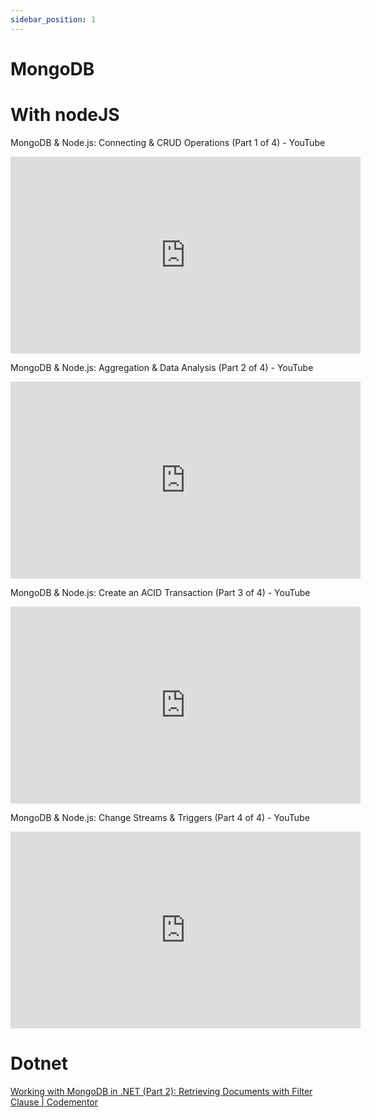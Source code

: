 ```yaml
---
sidebar_position: 1
---
```


# MongoDB

# With nodeJS

MongoDB & Node.js: Connecting & CRUD Operations (Part 1 of 4) - YouTube

<iframe width="560" height="315" src="https://www.youtube.com/embed/fbYExfeFsI0" title="YouTube video player" frameborder="0" allow="accelerometer; autoplay; clipboard-write; encrypted-media; gyroscope; picture-in-picture" allowfullscreen></iframe>

MongoDB & Node.js: Aggregation & Data Analysis (Part 2 of 4) - YouTube

<iframe width="560" height="315" src="https://www.youtube.com/embed/iz37fDe1XoM" title="YouTube video player" frameborder="0" allow="accelerometer; autoplay; clipboard-write; encrypted-media; gyroscope; picture-in-picture" allowfullscreen></iframe>

MongoDB & Node.js: Create an ACID Transaction (Part 3 of 4) - YouTube

<iframe width="560" height="315" src="https://www.youtube.com/embed/bdS03tgD2QQ" title="YouTube video player" frameborder="0" allow="accelerometer; autoplay; clipboard-write; encrypted-media; gyroscope; picture-in-picture" allowfullscreen></iframe>

MongoDB & Node.js: Change Streams & Triggers (Part 4 of 4) - YouTube

<iframe width="560" height="315" src="https://www.youtube.com/embed/9LA7_CSyZb8" title="YouTube video player" frameborder="0" allow="accelerometer; autoplay; clipboard-write; encrypted-media; gyroscope; picture-in-picture" allowfullscreen></iframe>

# Dotnet

[Working with MongoDB in .NET (Part 2): Retrieving Documents with Filter Clause | Codementor](https://www.codementor.io/@pmbanugo/working-with-mongodb-in-net-2-retrieving-mrlbeanm5)

<!-- **Working with MongoDB in .NET (Part 2): Retrieving Documents with Filter Clause**

Published Dec 13, 2016Last updated Jan 19, 2017

![Mongo DB](/img/mongo-db.jpg)

In the previous part we went through some of the driver basics and how to insert documents to a collection. In this part of the series, we'll learn how to retrieve documents from the database.

Any document belongs to a collection, therefore all CRUD operations have the scope of a single collection. To retrieve documents from a collection, we can use the `Find`, `FindSync`, and  `FindAsync` functions.

# FindSync & FindAsync

`FindSync`, and  `FindAsync` both have two overloads with three parameters. Both `FindSync`, and  `FindAsync` are somewhat similar except that `FindSync` is synchronous and blocks until it's call is complete. `FindSync`  returns an  `IAsyncCursor` while `FindAsync` returns a task of `IAsyncCursor`.

# What is IAsyncCursor

MongoDB returns a query result in batches, and the batch size will not exceed the maximum size of a BSON document. As of version 3.2, the maximum size of a BSON document is 16 megabytes. The maximum document size helps ensure that a single document cannot use excessive amount of RAM or, during transmission, excessive amount of bandwidth. This constraint also applies when adding documents to a collection, but in order to store larger documents, MongoDB has made GridFS API as a provision. For most queries, the first batch returns 101 documents or just enough document to exceed 1 megabyte, and subsequent batches will be 4MB. It's possible to override the default batch size, and we can do this from the driver by setting `BatchSize` property of the `FindOptions`, which is passed in as a second parameter to any of the find methods. So basically, a cursor is a pointer to the result set of a query.

By default, the server will automatically close the cursor after 10 minutes of inactivity or if the client has exhausted the cursor. To override this behavior, you can specify the `noTimeout` flag in your query using `NoCursorTimeout` property of the `FindOptions` class. However, you should either close the cursor manually or exhaust the cursor.

The `IAsyncCursor` from the driver represents an asynchronous cursor. To access the documents, we need to manually iterate the cursor.

# Retrieve documents

Let's build our first read query to give us all the documents in the `students` collection in our database. Update the `MainAsync` method with the following:

```
static async Task MainAsync()
{

  var client = new MongoClient();

  IMongoDatabase db = client.GetDatabase("school");

  var collection = db.GetCollection<BsonDocument>("students");

  using (IAsyncCursor<BsonDocument> cursor = await collection.FindAsync(new BsonDocument()))
  {
    while (await cursor.MoveNextAsync())
    {
      IEnumerable<BsonDocument> batch = cursor.Current;
      foreach (BsonDocument document in batch)
      {
        Console.WriteLine(document);
        Console.WriteLine();
      }
    }
  }
}
```

The first overload to any of the find method takes 3 parameters; a `FilterDefinition` which is used to define the filter for the query, an optional `FindOptions` for specifying options for the query (e.g cursor timeout, batch size, etc), and an optional `cancellationToken`.

In the code above, we specified an empty filter definition by passing an empty `BsonDocument` to the method. Another way of writing this would be to use `FilterDefinition<BsonDocument>.Empty` to indicate an empty filter. With an empty filter, we're basically telling it to give us all the documents in a collection. Afterward, we iterate over the cursor to get documents in batches (`MoveNextAsync` in the while loop), and call `cursor.Current` to get documents in the current batch, which then gets printed out.

Running the code above should give us all the documents we already have in that collection

```
{ "_id" : ObjectId("58469c732adc9f5370e50c9c"), "FirstName" : "Gregor", "LastName" : "Felix", "Class" : "JSS 3", "Age" : 23, "Subjects" : ["English", "Mathematics", "Physics", "Biology"] }

{ "_id" : ObjectId("58469c732adc9f5370e50c9d"), "FirstName" : "Machiko", "LastName" : "Elkberg", "Class" : "JSS 3", "Age" : 23, "Subjects" : ["English", "Mathematics", "Spanish"] }

{ "_id" : ObjectId("58469c732adc9f5370e50c9e"), "FirstName" : "Julie", "LastName" : "Sandal", "Class" : "JSS 1", "Age" : 25, "Subjects" : ["English", "Mathematics", "Physics", "Chemistry"] }

{ "_id" : ObjectId("58469c732adc9f5370e50c9f"), "FirstName" : "Peter", "LastName" : "Cyborg", "Class" : "JSS 1", "Age" : 39, "Subjects" : ["English", "Mathematics", "Physics", "Chemistry"] }

{ "_id" : ObjectId("58469c732adc9f5370e50ca0"), "FirstName" : "James", "LastName" : "Cyborg", "Class" : "JSS 1", "Age" : 39, "Subjects" : ["English", "Mathematics", "Physics", "Chemistry"] }

```

We can see a resemblance of the documents we added in the **[previous post](https://www.codementor.io/@pmbanugo/working-with-mongodb-in-net-1-basics-g4frivcvz)** but with a new property `_id`. All collections have a unique primary index on this field, and if you don't supply one when creating documents, MongoDB supplies one by default. It's of type `ObjectId`, and is defined in the Bson spec.

To demonstrate `FindOptions`, I'll add an option that restricts the batch size to 2 which will then display what batch we're looping through in the console. Update your code with the following

```
FilterDefinition<BsonDocument> filter = FilterDefinition<BsonDocument>.Empty;
FindOptions<BsonDocument> options = new FindOptions<BsonDocument>
{
  BatchSize = 2,
  NoCursorTimeout = false
};

using (IAsyncCursor<BsonDocument> cursor = await collection.FindAsync(filter, options))
{

                var batch = 0;
                while (await cursor.MoveNextAsync())
                {
                    IEnumerable<BsonDocument> documents = cursor.Current;
                    batch++;

                    Console.WriteLine($"Batch: {batch}");

                    foreach (BsonDocument document in documents)
                    {
                        Console.WriteLine(document);
                        Console.WriteLine();
                    }
                }

                Console.WriteLine($"Total Batch: { batch}");
}

```
#### And run it to get the following result:

```
Batch: 1
{ "_id" : ObjectId("58469c732adc9f5370e50c9c"), "FirstName" : "Gregor", "LastName" : "Felix", "Class" : "JSS 3", "Age" : 23, "Subjects" : ["English", "Mathematics", "Physics", "Biology"] }

{ "_id" : ObjectId("58469c732adc9f5370e50c9d"), "FirstName" : "Machiko", "LastName" : "Elkberg", "Class" : "JSS 3", "Age" : 23, "Subjects" : ["English", "Mathematics", "Spanish"] }

Batch: 2
{ "_id" : ObjectId("58469c732adc9f5370e50c9e"), "FirstName" : "Julie", "LastName" : "Sandal", "Class" : "JSS 1", "Age" : 25, "Subjects" : ["English", "Mathematics", "Physics", "Chemistry"] }

{ "_id" : ObjectId("58469c732adc9f5370e50c9f"), "FirstName" : "Peter", "LastName" : "Cyborg", "Class" : "JSS 1", "Age" : 39, "Subjects" : ["English", "Mathematics", "Physics", "Chemistry"] }

Batch: 3
{ "_id" : ObjectId("58469c732adc9f5370e50ca0"), "FirstName" : "James", "LastName" : "Cyborg", "Class" : "JSS 1", "Age" : 39, "Subjects" : ["English", "Mathematics", "Physics", "Chemistry"] }

Total Batch: 3

```
We can also write this in a shorter, cleaner way by calling `ToListAsync` or `ForEachAsync` to get all the documents from the cursor and put them in memory. There are extension methods on the `IAsyncCursor` available to do this. Here are a few snippets:

```
collection.FindSync(filter).ToList();

await collection.FindSync(filter).ToListAsync();

await collection.FindSync(filter).ForEachAsync(doc => Console.WriteLine());

collection.FindSync(filter).FirstOrDefault();

collection.FindSync(filter).FirstOrDefault();

await collection.FindSync(filter).FirstOrDefaultAsync();

```
This looks neat and shorter, code-wise, but what it does is force all the documents to live in-memory. This might not be ideal in certain scenarios, and the cursor is helpful when the query result is huge and we can move the cursor by calling `MoveNextAsync` or `MoveNext`.

# Find

This method is similar to its counterpart except that it returns an `IFindFluent` interface. This is a fluent interface that gives us simple syntax to things like Count , Skip , Sort , and Limit (more on this ahead). From the `IFindFluent` we can also return a cursor (by calling `ToCursor` or `ToCursorAsync` on it) or a list (by calling `ToList` or `ToListAsync`). With the code below, we can get all the documents and print them to the console using the `Find` method

```
await collection.Find(FilterDefinition<BsonDocument>.Empty)
        .ForEachAsync(doc => Console.WriteLine(doc));

```
**Result**

```
{ "_id" : ObjectId("58469c732adc9f5370e50c9c"), "FirstName" : "Gregor", "LastName" : "Felix", "Class" : "JSS 3", "Age" : 23, "Subjects" : ["English", "Mathematics", "Physics", "Biology"] }
{ "_id" : ObjectId("58469c732adc9f5370e50c9d"), "FirstName" : "Machiko", "LastName" : "Elkberg", "Class" : "JSS 3", "Age" : 23, "Subjects" : ["English", "Mathematics", "Spanish"] }
{ "_id" : ObjectId("58469c732adc9f5370e50c9e"), "FirstName" : "Julie", "LastName" : "Sandal", "Class" : "JSS 1", "Age" : 25, "Subjects" : ["English", "Mathematics", "Physics", "Chemistry"] }
{ "_id" : ObjectId("58469c732adc9f5370e50c9f"), "FirstName" : "Peter", "LastName" : "Cyborg", "Class" : "JSS 1", "Age" : 39, "Subjects" : ["English", "Mathematics", "Physics", "Chemistry"] }
{ "_id" : ObjectId("58469c732adc9f5370e50ca0"), "FirstName" : "James", "LastName" : "Cyborg", "Class" : "JSS 1", "Age" : 39, "Subjects" : ["English", "Mathematics", "Physics", "Chemistry"] }

```
# Finding Specific documents

Most of the time we don't want to retrieve all documents, but rather specify a filter that returns documents matching that particular filter. Let's now look at ways of specifying filter to the query.

# Using BsonDocument or string

We can define a BsonDocument as a filter and the query will find documents matching the fields defined in the document. Add the following code to your method and run it to retrieve student whose name is "Peter"

```
var filter = new BsonDocument("FirstName", "Peter");

await collection.Find(filter)
         .ForEachAsync(document => Console.WriteLine(document));

```
And we get just one document

```
{ "_id" : ObjectId("58469c732adc9f5370e50c9f"), "FirstName" : "Peter", "LastName" : "Cyborg", "Class" : "JSS 1", "Age" : 39, "Subjects" : ["English", "Mathematics", "Physics", "Chemistry"] }

```
You could get a bit confused because these methods accept a `FilterDefinition` but we're giving it a BsonDocument and it doesn't complain. This happens because it gets implicitly converted and we can also do this from a string. To use a string, we need to define a valid JSON string specifying the filter. We can do the same thing above with a string using the code below and we would still get the same result:

```
var filter = "{ FirstName: 'Peter'}";

await collection.Find(filter)
    .ForEachAsync(document => Console.WriteLine(document));

```
We can also specify comparison or logical operator. An example would be getting students whose ages are 23. We can build the query as follows:

```
var filter = new BsonDocument("Age", new BsonDocument("$eq", 23));

```
or using a string

```
var filter = "{ Age: {'$eq': 23}}";

```

What we did was to add an identifier for an operator, which in our case was `$eq`. Check this **[page](https://www.mongodb.com/docs/v3.2/reference/operator/query/)** for a list of operators and what they do. Let's run our code with one of the code above and see that it will give us students whose ages are 23.

```
{ "_id" : ObjectId("58469c732adc9f5370e50c9c"), "FirstName" : "Gregor", "LastName" : "Felix", "Class" : "JSS 3", "Age" : 23, "Subjects" : ["English", "Mathematics", "Physics", "Biology"] }
{ "_id" : ObjectId("58469c732adc9f5370e50c9d"), "FirstName" : "Machiko", "LastName" : "Elkberg", "Class" : "JSS 3", "Age" : 23, "Subjects" : ["English", "Mathematics", "Spanish"] }

```
# Using the FilterDefinitionBuilder

You can use the `FilterDefinitionBuilder`, which is a builder for `FilterDefinition`. It provides a suite of methods to build up queries, and `Lt`, being one of them, specifies a less than comparison. So we can define a filter using the `FilterDefinitionBuilder` as follows:

```
var filter = new FilterDefinitionBuilder<BsonDocument>().Lt("age", 25);

```
Or use the overloaded method which accepts a LINQ expression:

```
var filter = new FilterDefinitionBuilder<Student>().Lt( student => student.Age, 25);

```
Also, you can use a static `Builders` class to build a filter definition, and this class also has static helper methods for building other things, like projection definition, sort definition, and a few others.

```
var filter = Builders<BsonDocument>.Filter.Lt("age", 25);
var filter = Builders<Student>.Filter.Lt(student => student.Age, 25);

```
The driver also overloaded 3 operators for the filter definition. The `and (&)`, `or (|)` and `not (!)` operators. For example, we want to get students whose ages are less than 25 and the first name is Peter, we can build up such query using the builder helper and the `&` overloaded operator as follows

```
var builder = Builders<BsonDocument>.Filter;
var filter = builder.Lt("Age", 40) & builder.Eq("FirstName", "Peter");

```
thus running and getting a single document

```
{ "_id" : ObjectId("58469c732adc9f5370e50c9f"), "FirstName" : "Peter", "LastName" : "Cyborg", "Class" : "JSS 1", "Age" : 39, "Subjects" : ["English", "Mathematics", "Physics", "Chemistry"] }

```
# LINQ Expression

The last part we haven't looked at is the overload of these methods that takes a LINQ expression and when we have a strongly typed object, we can build a filter query using LINQ expression. So let's say we want to get students whose ages are less than 25 and the first name is not Peter and print out their first and last names. We do that with the following code:

```
var collection = db.GetCollection<Student>("students");
await collection.Find(student => student.Age < 25 && student.FirstName != "Peter")
    .ForEachAsync(student => Console.WriteLine(student.FirstName + " " + student.LastName));

```

We change the collection type to `Student` and running the following code, we get an error on the console:

![](/img/mongo-db-1.jpg)

The error description says ***_Element 'id'*** does not match any field or property of type **Student** and this happens because it couldn't map the `_id` field from the database to any property of the Student type. This was automatically added when we created documented. Let's update the `Student` type by adding a property of type `ObjectId` defined in the MongoDB.Bson package.

```
class Student
{
    public ObjectId Id { get; set; }
    public string FirstName { get; set; }
    public string LastName { get; set; }
    public string Class { get; set; }
    public int Age { get; set; }
    public IEnumerable<string> Subjects { get; set; }
}

```
Modify the code to also print out the ID and run it:

```
await collection.Find(student => student.Age < 25 && student.FirstName != "Peter")
      .ForEachAsync(student => Console.WriteLine($"Id: {student.Id}, FirstName: {student.FirstName}, LastName: {student.LastName}"));

```
And it just works. So most often, you would want to use **[expression tree syntax](https://learn.microsoft.com/en-in/archive/blogs/charlie/expression-tree-basics)** to build your queries. And on occasions you want more granularity, you can use the other ways of doing it.

In the next tutorial, we'll see how to do projections, sort, skip, limit and sort.

# Links:

- [Part 1: Driver Basics & Inserting Documents](https://www.codementor.io/@pmbanugo/working-with-mongodb-in-net-1-basics-g4frivcvz)

- [Part 3: Skip, Sort, Limit & Projections](https://www.codementor.io/@pmbanugo/working-with-mongodb-in-net-part-3-skip-sort-limit-and-projections-oqfwncyka) -->


